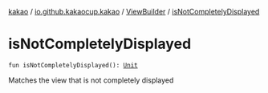 [kakao](../../index.md) / [io.github.kakaocup.kakao](../index.md) / [ViewBuilder](index.md) / [isNotCompletelyDisplayed](./is-not-completely-displayed.md)

# isNotCompletelyDisplayed

`fun isNotCompletelyDisplayed(): `[`Unit`](https://kotlinlang.org/api/latest/jvm/stdlib/kotlin/-unit/index.html)

Matches the view that is not completely displayed

